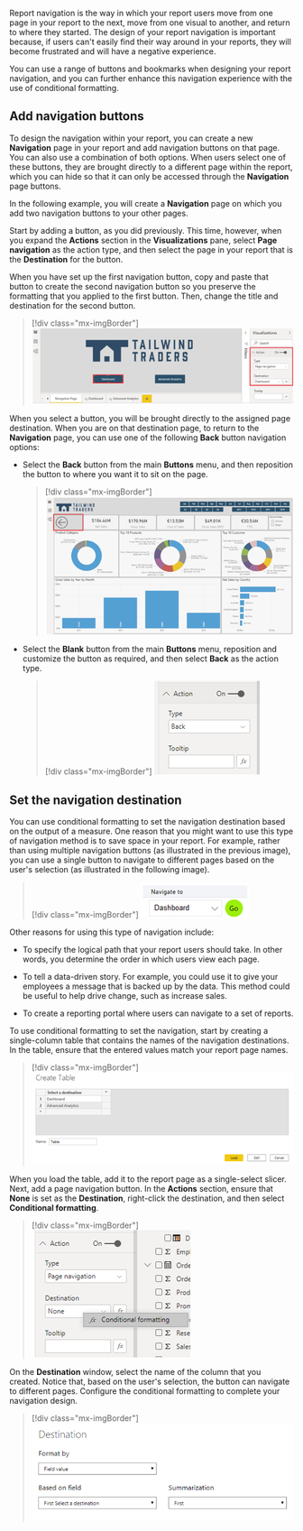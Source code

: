 Report navigation is the way in which your report users move from one page in your report to the next, move from one visual to another, and return to where they started. The design of your report navigation is important because, if users can't easily find their way around in your reports, they will become frustrated and will have a negative experience.

You can use a range of buttons and bookmarks when designing your report navigation, and you can further enhance this navigation experience with the use of conditional formatting.

## Add navigation buttons

To design the navigation within your report, you can create a new **Navigation** page in your report and add navigation buttons on that page. You can also use a combination of both options. When users select one of these buttons, they are brought directly to a different page within the report, which you can hide so that it can only be accessed through the **Navigation** page buttons.

In the following example, you will create a **Navigation** page on which you add two navigation buttons to your other pages.

Start by adding a button, as you did previously. This time, however, when you expand the **Actions** section in the **Visualizations** pane, select **Page navigation** as the action type, and then select the page in your report that is the **Destination** for the button.

When you have set up the first navigation button, copy and paste that button to create the second navigation button so you preserve the formatting that you applied to the first button. Then, change the title and destination for the second button.

> [!div class="mx-imgBorder"]
> [![Assign bookmark as action for button](../media/4-assign-bookmark-as-action-ss.png)](../media/4-assign-bookmark-as-action-ss.png#lightbox)

When you select a button, you will be brought directly to the assigned page destination. When you are on that destination page, to return to the **Navigation** page, you can use one of the following **Back** button navigation options:

-   Select the **Back** button from the main **Buttons** menu, and then reposition the button to where you want it to sit on the page.

	> [!div class="mx-imgBorder"]
	> [![Add default back button](../media/4-add-default-back-button-ssm.png)](../media/4-add-default-back-button-ssm.png#lightbox)

-   Select the **Blank** button from the main **Buttons** menu, reposition and customize the button as required, and then select **Back** as the action type.

	> [!div class="mx-imgBorder"]
	> [![Add customized back button](../media/4-add-customized-back-button-ssm.png)](../media/4-add-customized-back-button-ssm.png#lightbox)

## Set the navigation destination

You can use conditional formatting to set the navigation destination based on the output of a measure. One reason that you might want to use this type of navigation method is to save space in your report. For example, rather than using multiple navigation buttons (as illustrated in the previous image), you can use a single button to navigate to different pages based on the user's selection (as illustrated in the following image).

> [!div class="mx-imgBorder"]
> [![Conditional navigation](../media/4-conditional-navigation-ss.png)](../media/4-conditional-navigation-ss.png#lightbox)

Other reasons for using this type of navigation include:

-   To specify the logical path that your report users should take. In other words, you determine the order in which users view each page.

-   To tell a data-driven story. For example, you could use it to give your employees a message that is backed up by the data. This method could be useful to help drive change, such as increase sales.

-   To create a reporting portal where users can navigate to a set of reports.

To use conditional formatting to set the navigation, start by creating a single-column table that contains the names of the navigation destinations. In the table, ensure that the entered values match your report page names.

> [!div class="mx-imgBorder"]
> [![Create and load a table to use for conditional navigation](../media/4-load-table-ss.png)](../media/4-load-table-ss.png#lightbox)

When you load the table, add it to the report page as a single-select slicer. Next, add a page navigation button. In the **Actions** section, ensure that **None** is set as the **Destination**, right-click the destination, and then select **Conditional formatting**. 

> [!div class="mx-imgBorder"]
> [![Select the conditional formatting option for destination](../media/4-conditional-formatting-option-ss.png)](../media/4-conditional-formatting-option-ss.png#lightbox)

On the **Destination** window, select the name of the column that you created. Notice that, based on the user's selection, the button can navigate to different pages. Configure the conditional formatting to complete your navigation design.

> [!div class="mx-imgBorder"]
> [![Configure conditional navigation](../media/4-conditional-navigation-configuration-ss.png)](../media/4-conditional-navigation-configuration-ss.png#lightbox)
